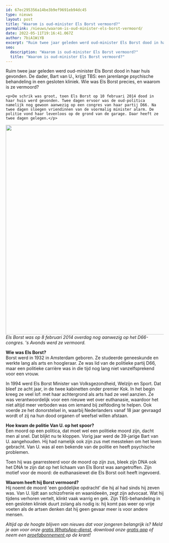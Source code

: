```yaml
---
id: 67ec295356a14be3b9ef9691eb94dc45
type: nieuws
layout: post
title: "Waarom is oud-minister Els Borst vermoord?"
permalink: /nieuws/waarom-is-oud-minister-els-borst-vermoord/
date: 2022-05-11T19:16:41.067Z
author: 7biA1WiYB
excerpt: "Ruim twee jaar geleden werd oud-minister Els Borst dood in haar huis gevonden. De dader, Bart van U., krijgt TBS: een jarenlange psychische behandeling in een gesloten kliniek. Wie was Els Borst precies, en waarom is ze vermoord?  "
seo:
  description: "Waarom is oud-minister Els Borst vermoord?"
  title: "Waarom is oud-minister Els Borst vermoord?"
---
```

Ruim twee jaar geleden werd oud-minister Els Borst dood in haar huis gevonden. De dader, Bart van U., krijgt TBS: een jarenlange psychische behandeling in een gesloten kliniek. Wie was Els Borst precies, en waarom is ze vermoord?  

    <p>De schrik was groot, toen Els Borst op 10 februari 2014 dood in haar huis werd gevonden. Twee dagen ervoor was de oud-politica namelijk nog gewoon aanwezig op een congres van haar partij D66. Na twee dagen sloegen vriendinnen van de voormalig minister alarm. De politie vond haar levenloos op de grond van de garage. Daar heeft ze twee dagen gelegen.</p>
<p><div class="media media-element-container media-default"><div id="file-5410" class="file file-image file-image-jpeg">

        
  
  <div class="content">
    <img height="666" width="1000" style="font-size: 13.008px; line-height: 1.538em;" class="media-element file-default" src="https://7dagen.netlify.app/sites/default/files/Els-Borst.jpg" alt="">  </div>

  
</div>
</div><em>Els Borst was op 8 februari 2014 overdag nog aanwezig op het D66-congres. 's Avonds werd ze vermoord.</em>
<p><strong>Wie was Els Borst?</strong> <br>Borst werd in 1932 in Amsterdam geboren. Ze studeerde geneeskunde en werkte lang als arts en hoogleraar. Ze was lid van de politieke partij D66, maar een politieke carrière was in die tijd nog lang niet vanzelfsprekend voor een vrouw.</p>
<p>In 1994 werd Els Borst Minister van Volksgezondheid, Welzijn en Sport. Dat bleef ze acht jaar, in de twee kabinetten onder premier Kok. In het begin kreeg ze veel lof: met haar achtergrond als arts had ze veel aanzien. Ze was verantwoordelijk voor een nieuwe wet over euthanasie, waardoor het niet altijd meer verboden was om iemand bij zelfdoding te helpen. Ook voerde ze het donorstelsel in, waarbij Nederlanders vanaf 18 jaar gevraagd wordt of zij na hun dood organen of weefsel willen afstaan.</p>
<p><strong>Hoe kwam de politie Van U. op het spoor?</strong><br>Een moord op een politica, dat moet wel een politieke moord zijn, dacht men al snel. Dat blijkt nu te kloppen. Vorig jaar werd de 39-jarige Bart van U. aangehouden. Hij had namelijk ook zijn zus met messteken om het leven gebracht. Van U. was al een bekende van de politie en heeft psychische problemen. </p>
<p>Toen hij was gearresteerd voor de moord op zijn zus, bleek zíjn DNA ook het DNA te zijn dat op het lichaam van Els Borst was aangetroffen. Zijn motief voor de moord: de euthanasiewet die Els Borst ooit heeft ingevoerd. </p>
<p><strong>Waarom heeft hij Borst vermoord? </strong><br>Hij noemt de moord 'een goddelijke opdracht' die hij al had sinds hij zeven was. Van U. lijdt aan schizofrenie en waanideeën, zegt zijn advocaat. Wat hij tijdens verhoren vertelt, klinkt vaak warrig en gek. Zijn TBS-behandeling in een gesloten kliniek duurt zolang als nodig is: hij komt pas weer op vrije voeten als de artsen denken dat hij geen gevaar meer is voor andere mensen.</p>
<p><em>Altijd op de hoogte blijven van nieuws dat voor jongeren belangrijk is? Meld je aan voor onze <a href="https://7dagen.netlify.app/whatsapp">gratis WhatsApp-dienst</a>, download onze <a href="https://7dagen.netlify.app/app">gratis app</a> of neem een <a href="https://7dagen.netlify.app/abonnement">proefabonnement </a>op de krant! </em></p>  
